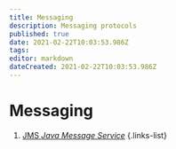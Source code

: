 ```yaml
---
title: Messaging
description: Messaging protocols
published: true
date: 2021-02-22T10:03:53.986Z
tags: 
editor: markdown
dateCreated: 2021-02-22T10:03:53.986Z
---
```


# Messaging

1. [JMS *Java Message Service*](/training/integration/messaging/jms)
{.links-list}